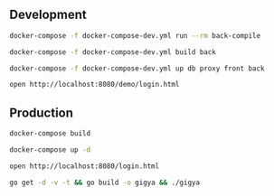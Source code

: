 Development
-----------

```bash
docker-compose -f docker-compose-dev.yml run --rm back-compile

docker-compose -f docker-compose-dev.yml build back

docker-compose -f docker-compose-dev.yml up db proxy front back

open http://localhost:8080/demo/login.html
```

Production
----------

```bash
docker-compose build

docker-compose up -d

open http://localhost:8080/login.html

go get -d -v -t && go build -o gigya && ./gigya
```
